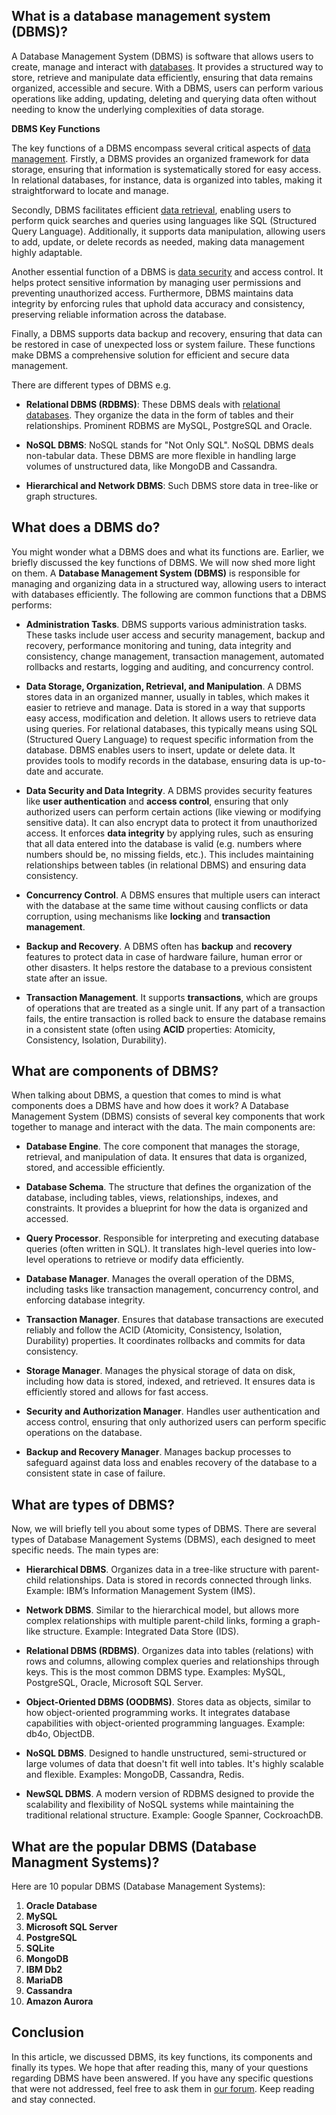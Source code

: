 ## What is a database management system (DBMS)?

A Database Management System (DBMS) is software that allows users to create, manage and interact with [databases][2]. It provides a structured way to store, retrieve and manipulate data efficiently, ensuring that data remains organized, accessible and secure. With a DBMS, users can perform various operations like adding, updating, deleting and querying data often without needing to know the underlying complexities of data storage.

**DBMS Key Functions**

The key functions of a DBMS encompass several critical aspects of [data management][3]. Firstly, a DBMS provides an organized framework for data storage, ensuring that information is systematically stored for easy access. In relational databases, for instance, data is organized into tables, making it straightforward to locate and manage.

Secondly, DBMS facilitates efficient [data retrieval][4], enabling users to perform quick searches and queries using languages like SQL (Structured Query Language). Additionally, it supports data manipulation, allowing users to add, update, or delete records as needed, making data management highly adaptable.

Another essential function of a DBMS is [data security][5] and access control. It helps protect sensitive information by managing user permissions and preventing unauthorized access. Furthermore, DBMS maintains data integrity by enforcing rules that uphold data accuracy and consistency, preserving reliable information across the database.

Finally, a DBMS supports data backup and recovery, ensuring that data can be restored in case of unexpected loss or system failure. These functions make DBMS a comprehensive solution for efficient and secure data management.

There are different types of DBMS e.g.

- **Relational DBMS (RDBMS)**: These DBMS deals with [relational databases][6]. They organize the data in the form of tables and their relationships. Prominent RDBMS are MySQL, PostgreSQL and Oracle.

- **NoSQL DBMS**: NoSQL stands for "Not Only SQL". NoSQL DBMS deals non-tabular data. These DBMS are more flexible in handling large volumes of unstructured data, like MongoDB and Cassandra.

- **Hierarchical and Network DBMS**: Such DBMS store data in tree-like or graph structures.

## What does a DBMS do?

You might wonder what a DBMS does and what its functions are. Earlier, we briefly discussed the key functions of DBMS. We will now shed more light on them. A **Database Management System (DBMS)** is responsible for managing and organizing data in a structured way, allowing users to interact with databases efficiently. The following are common functions that a DBMS performs:

- **Administration Tasks**. DBMS supports various administration tasks. These tasks include user access and security management, backup and recovery, performance monitoring and tuning, data integrity and consistency, change management, transaction management, automated rollbacks and restarts, logging and auditing, and concurrency control.

- **Data Storage, Organization, Retrieval, and Manipulation**. A DBMS stores data in an organized manner, usually in tables, which makes it easier to retrieve and manage. Data is stored in a way that supports easy access, modification and deletion. It allows users to retrieve data using queries. For relational databases, this typically means using SQL (Structured Query Language) to request specific information from the database. DBMS enables users to insert, update or delete data. It provides tools to modify records in the database, ensuring data is up-to-date and accurate.

- **Data Security and Data Integrity**. A DBMS provides security features like **user authentication** and **access control**, ensuring that only authorized users can perform certain actions (like viewing or modifying sensitive data). It can also encrypt data to protect it from unauthorized access. It enforces **data integrity** by applying rules, such as ensuring that all data entered into the database is valid (e.g. numbers where numbers should be, no missing fields, etc.). This includes maintaining relationships between tables (in relational DBMS) and ensuring data consistency.

- **Concurrency Control**. A DBMS ensures that multiple users can interact with the database at the same time without causing conflicts or data corruption, using mechanisms like **locking** and **transaction management**.

- **Backup and Recovery**. A DBMS often has **backup** and **recovery** features to protect data in case of hardware failure, human error or other disasters. It helps restore the database to a previous consistent state after an issue.

- **Transaction Management**. It supports **transactions**, which are groups of operations that are treated as a single unit. If any part of a transaction fails, the entire transaction is rolled back to ensure the database remains in a consistent state (often using **ACID** properties: Atomicity, Consistency, Isolation, Durability).

## What are components of DBMS?

When talking about DBMS, a question that comes to mind is what components does a DBMS have and how does it work? A Database Management System (DBMS) consists of several key components that work together to manage and interact with the data. The main components are:

- **Database Engine**. The core component that manages the storage, retrieval, and manipulation of data. It ensures that data is organized, stored, and accessible efficiently.

- **Database Schema**. The structure that defines the organization of the database, including tables, views, relationships, indexes, and constraints. It provides a blueprint for how the data is organized and accessed.

- **Query Processor**. Responsible for interpreting and executing database queries (often written in SQL). It translates high-level queries into low-level operations to retrieve or modify data efficiently.

- **Database Manager**. Manages the overall operation of the DBMS, including tasks like transaction management, concurrency control, and enforcing database integrity.

- **Transaction Manager**. Ensures that database transactions are executed reliably and follow the ACID (Atomicity, Consistency, Isolation, Durability) properties. It coordinates rollbacks and commits for data consistency.

- **Storage Manager**. Manages the physical storage of data on disk, including how data is stored, indexed, and retrieved. It ensures data is efficiently stored and allows for fast access.

- **Security and Authorization Manager**. Handles user authentication and access control, ensuring that only authorized users can perform specific operations on the database.

- **Backup and Recovery Manager**. Manages backup processes to safeguard against data loss and enables recovery of the database to a consistent state in case of failure.

## What are types of DBMS?

Now, we will briefly tell you about some types of DBMS. There are several types of Database Management Systems (DBMS), each designed to meet specific needs. The main types are:

- **Hierarchical DBMS**. Organizes data in a tree-like structure with parent-child relationships. Data is stored in records connected through links. Example: IBM’s Information Management System (IMS).

- **Network DBMS**. Similar to the hierarchical model, but allows more complex relationships with multiple parent-child links, forming a graph-like structure. Example: Integrated Data Store (IDS).

- **Relational DBMS (RDBMS)**. Organizes data into tables (relations) with rows and columns, allowing complex queries and relationships through keys. This is the most common DBMS type. Examples: MySQL, PostgreSQL, Oracle, Microsoft SQL Server.

- **Object-Oriented DBMS (OODBMS)**. Stores data as objects, similar to how object-oriented programming works. It integrates database capabilities with object-oriented programming languages. Example: db4o, ObjectDB.

- **NoSQL DBMS**. Designed to handle unstructured, semi-structured or large volumes of data that doesn't fit well into tables. It's highly scalable and flexible. Examples: MongoDB, Cassandra, Redis.

- **NewSQL DBMS**. A modern version of RDBMS designed to provide the scalability and flexibility of NoSQL systems while maintaining the traditional relational structure. Example: Google Spanner, CockroachDB.

## What are the popular DBMS (Database Managment Systems)?

Here are 10 popular DBMS (Database Management Systems):

1.  **Oracle Database**
2.  **MySQL**
3.  **Microsoft SQL Server**
4.  **PostgreSQL**
5.  **SQLite**
6.  **MongoDB**
7.  **IBM Db2**
8.  **MariaDB**
9.  **Cassandra**
10.  **Amazon Aurora**

## Conclusion

In this article, we discussed DBMS, its key functions, its components and finally its types. We hope that after reading this, many of your questions regarding DBMS have been answered. If you have any specific questions that were not addressed, feel free to ask them in [our forum][1]. Keep reading and stay connected.

[1]: https://forum.fileformat.com/
[2]: https://en.wikipedia.org/wiki/Database
[3]: https://en.wikipedia.org/wiki/Data_management
[4]: https://en.wikipedia.org/wiki/Data_retrieval
[5]: https://en.wikipedia.org/wiki/Data_security
[6]: https://en.wikipedia.org/wiki/Relational_database
